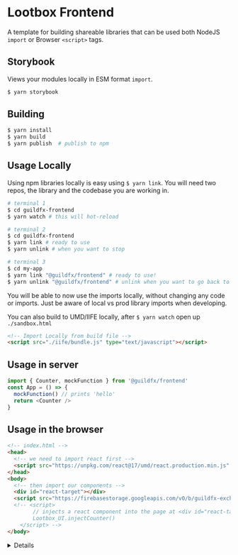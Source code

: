 # Lootbox Frontend

A template for building shareable libraries that can be used both NodeJS `import` or Browser `<script>` tags.

## Storybook

Views your modules locally in ESM format `import`.

```bash
$ yarn storybook
```

## Building

```bash
$ yarn install
$ yarn build
$ yarn publish	# publish to npm
```

## Usage Locally

Using npm libraries locally is easy using `$ yarn link`. You will need two repos, the library and the codebase you are working in.

```bash
# terminal 1
$ cd guildfx-frontend
$ yarn watch # this will hot-reload
```

```bash
# terminal 2
$ cd guildfx-frontend
$ yarn link # ready to use
$ yarn unlink # when you want to stop
```

```bash
# terminal 3
$ cd my-app
$ yarn link "@guildfx/frontend" # ready to use!
$ yarn unlink "@guildfx/frontend" # unlink when you want to go back to prod version
```

You will be able to now use the imports locally, without changing any code or imports.
Just be aware of local vs prod library imports when developing.

You can also build to UMD/IIFE locally, after `$ yarn watch` open up `./sandbox.html`

```html
<!-- Import Locally from build file -->
<script src="./iife/bundle.js" type="text/javascript"></script>
```

## Usage in server

```js
import { Counter, mockFunction } from '@guildfx/frontend'
const App = () => {
  mockFunction() // prints 'hello'
  return <Counter />
}
```

## Usage in the browser

```html
<!-- index.html -->
<head>
  <!-- we need to import react first -->
  <script src="https://unpkg.com/react@17/umd/react.production.min.js" crossorigin></script>
</head>
<body>
  <!-- then import our components -->
  <div id="react-target"></div>
  <script src="https://firebasestorage.googleapis.com/v0/b/guildfx-exchange.appspot.com/o/index.js?alt=media&token=ed98e790-1eab-4b7f-acc1-b06065975d69"></script>
  <!-- <script>
		// injects a react component into the page at <div id="react-target">
		Lootbox_UI.injectCounter()
	</script> -->
</body>
```

<details>

# @vijayt/counter

This is just a demo component, part of the boilerplate for putting together a project that publishes components to the NPM registry. Features of the boilerplate include: Compilation using Rollup and TypeScript, Unit / Functional testing using Jest and React Testing library, Visual testing using Storybook. There is a [tutorial](https://vijayt.com/post/boilerplate-for-publishing-components-with-a-storybook/) that explains how the project was put together.

</details>
